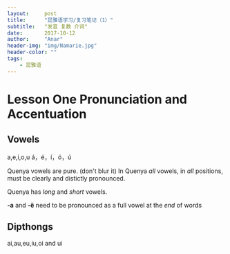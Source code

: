 ```yaml
---
layout:     post
title:      "昆雅语学习/复习笔记（1）"
subtitle:   "发音 复数 介词"
date:       2017-10-12
author:     "Anar"
header-img: "img/Namarie.jpg"
header-color: ""
tags:
    - 昆雅语
---
```

# Lesson One Pronunciation and Accentuation
## Vowels

a,e,i,o,u
á，é，í，ó，ú

Quenya vowels are pure. (don't blur it) In Quenya *all* vowels, in *all* positions, must be clearly and distictly pronounced.

Quenya has *long* and *short* vowels.

**-a** and **-ë** need to be pronounced as a full vowel at the *end* of words

## Dipthongs
ai,au,eu,iu,oi and ui
